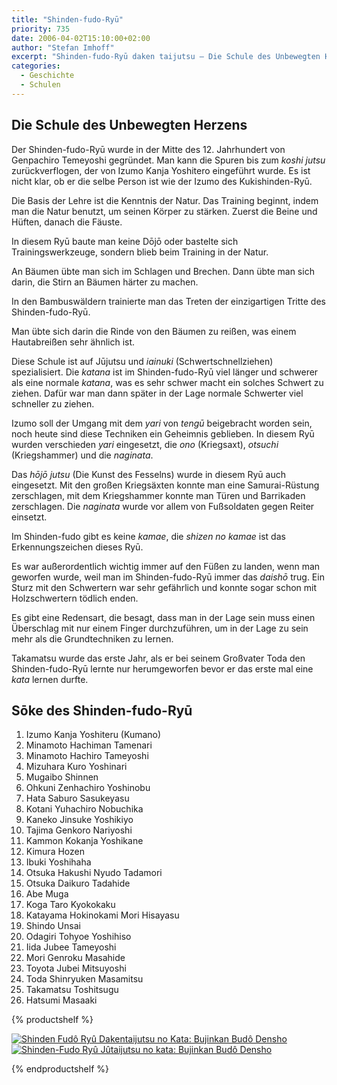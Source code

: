 ```yaml
---
title: "Shinden-fudo-Ryū"
priority: 735
date: 2006-04-02T15:10:00+02:00
author: "Stefan Imhoff"
excerpt: "Shinden-fudo-Ryū daken taijutsu – Die Schule des Unbewegten Herzens, Mitte des 12. Jahrhundert gegründet, eng mit der Natur verbunden."
categories:
  - Geschichte
  - Schulen
---
```


## Die Schule des Unbewegten Herzens

Der Shinden-fudo-Ryū wurde in der Mitte des 12. Jahrhundert von Genpachiro Temeyoshi gegründet. Man kann die Spuren bis zum _koshi jutsu_ zurückverflogen, der von Izumo Kanja Yoshitero eingeführt wurde. Es ist nicht klar, ob er die selbe Person ist wie der Izumo des Kukishinden-Ryū.

Die Basis der Lehre ist die Kenntnis der Natur. Das Training beginnt, indem man die Natur benutzt, um seinen Körper zu stärken. Zuerst die Beine und Hüften, danach die Fäuste.

In diesem Ryū baute man keine Dōjō oder bastelte sich Trainingswerkzeuge, sondern blieb beim Training in der Natur.

An Bäumen übte man sich im Schlagen und Brechen. Dann übte man sich darin, die Stirn an Bäumen härter zu machen.

In den Bambuswäldern trainierte man das Treten der einzigartigen Tritte des Shinden-fudo-Ryū.

Man übte sich darin die Rinde von den Bäumen zu reißen, was einem Hautabreißen sehr ähnlich ist.

Diese Schule ist auf Jūjutsu und _iainuki_ (Schwertschnellziehen) spezialisiert. Die _katana_ ist im Shinden-fudo-Ryū viel länger und schwerer als eine normale _katana_, was es sehr schwer macht ein solches Schwert zu ziehen. Dafür war man dann später in der Lage normale Schwerter viel schneller zu ziehen.

Izumo soll der Umgang mit dem _yari_ von _tengū_ beigebracht worden sein, noch heute sind diese Techniken ein Geheimnis geblieben. In diesem Ryū wurden verschieden _yari_ eingesetzt, die _ono_ (Kriegsaxt), _otsuchi_ (Kriegshammer) und die _naginata_.

Das _hōjō jutsu_ (Die Kunst des Fesselns) wurde in diesem Ryū auch eingesetzt. Mit den großen Kriegsäxten konnte man eine Samurai-Rüstung zerschlagen, mit dem Kriegshammer konnte man Türen und Barrikaden zerschlagen. Die _naginata_ wurde vor allem von Fußsoldaten gegen Reiter einsetzt.

Im Shinden-fudo gibt es keine _kamae_, die _shizen no kamae_ ist das Erkennungszeichen dieses Ryū.

Es war außerordentlich wichtig immer auf den Füßen zu landen, wenn man geworfen wurde, weil man im Shinden-fudo-Ryū immer das _daishō_ trug. Ein Sturz mit den Schwertern war sehr gefährlich und konnte sogar schon mit Holzschwertern tödlich enden.

Es gibt eine Redensart, die besagt, dass man in der Lage sein muss einen Überschlag mit nur einem Finger durchzuführen, um in der Lage zu sein mehr als die Grundtechniken zu lernen.

Takamatsu wurde das erste Jahr, als er bei seinem Großvater Toda den Shinden-fudo-Ryū lernte nur herumgeworfen bevor er das erste mal eine _kata_ lernen durfte.

## Sōke des Shinden-fudo-Ryū

1. Izumo Kanja Yoshiteru (Kumano)
2. Minamoto Hachiman Tamenari
3. Minamoto Hachiro Tameyoshi
4. Mizuhara Kuro Yoshinari
5. Mugaibo Shinnen
6. Ohkuni Zenhachiro Yoshinobu
7. Hata Saburo Sasukeyasu
8. Kotani Yuhachiro Nobuchika
9. Kaneko Jinsuke Yoshikiyo
10. Tajima Genkoro Nariyoshi
11. Kammon Kokanja Yoshikane
12. Kimura Hozen
13. Ibuki Yoshihaha
14. Otsuka Hakushi Nyudo Tadamori
15. Otsuka Daikuro Tadahide
16. Abe Muga
17. Koga Taro Kyokokaku
18. Katayama Hokinokami Mori Hisayasu
19. Shindo Unsai
20. Odagiri Tohyoe Yoshihiso
21. Iida Jubee Tameyoshi
22. Mori Genroku Masahide
23. Toyota Jubei Mitsuyoshi
24. Toda Shinryuken Masamitsu
25. Takamatsu Toshitsugu
26. Hatsumi Masaaki

{% productshelf %}

<a class="product" href="http://www.amazon.de/gp/product/3924862257?ie=UTF8&tag=stefanimhoffde-21&linkCode=as2&camp=1638&creative=6742&creativeASIN=3924862257" rel="nofollow noopener noreferrer external" target="_blank">
  <img
    alt="Shinden Fudô Ryû Dakentaijutsu no Kata: Bujinkan Budô Densho"
    class="product-cover"
    src="/assets/images/book/shinden-fudo-ryu-dakentaijutsu-no-kata.jpg"
  />
</a>

<a class="product" href="http://www.amazon.de/gp/product/392486229X?ie=UTF8&tag=stefanimhoffde-21&linkCode=as2&camp=1638&creative=6742&creativeASIN=392486229X" rel="nofollow noopener noreferrer external" target="_blank">
  <img
    alt="Shinden-Fudo Ryû Jûtaijutsu no kata: Bujinkan Budô Densho"
    class="product-cover"
    src="/assets/images/book/shinden-fudo-ryu-jutaijutsu-no-kata.jpg"
  />
</a>

{% endproductshelf %}
